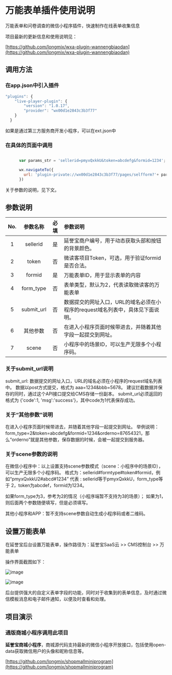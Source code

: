# 万能表单插件使用说明

万能表单和问卷调查的微信小程序插件，快速制作在线表单收集信息

项目最新的更新信息和使用说明见：

[https://github.com/longmix/wxa-plugin-wannengbiaodan](https://github.com/longmix/wxa-plugin-wannengbiaodan)

## 调用方法

### 在app.json中引入插件



```javascript
"plugins": {
    "live-player-plugin": {
        "version": "1.0.17",
        "provider": "wx00d1e2843c3b3f77" 
    }
  }
```

如果是通过第三方服务商开发小程序，可以在ext.json中



### 在具体的页面中调用

```javascript

      var params_str = 'sellerid=pmyxQxkkU&token=abcdefg&formid=1234';

      wx.navigateTo({
        url: 'plugin-private://wx00d1e2843c3b3f77/pages/selfform?'+ params_str      
      })
```
关于参数的说明，见下文。


## 参数说明

| No. | 参数名称 | 必填 | 参数说明 |
| :-----:| :----: | :----: | :---- |
| 1 | sellerid | 是 | 延誉宝商户编号，用于动态获取头部和按钮的背景颜色。 |
| 2 | token | 否 |  微读客项目Token，可选，用于验证formid是否合法。 |
| 3 | formid | 是 |  万能表单ID，用于显示表单的内容 |
| 4 | form_type | 否 |  表单类型，默认为2，代表读取微读客的万能表单 |
| 5 | submit_url | 否 |  数据提交的网址入口，URL的域名必须在小程序的request域名列表中，具体见下面说明。 |
| 6 | 其他参数 | 否 |  在进入小程序页面时候带进去，并随着其他字段一起提交到网址。  |
| 7 | scene | 否 |  小程序中的场景ID，可以生产无限多个小程序码。  |


### 关于submit_url说明

submit_url: 数据提交的网址入口，URL的域名必须在小程序的request域名列表中。 
数据以post方式提交，格式为 aaa=1234&bbb=5678。 
建议拦截数据并保存的同时，通过这个API接口提交给CMS存储一份副本。 
submit_url必须返回的格式为 {'code':1, 'msg':'success'}，其中code为1代表保存成功。 


### 关于“其他参数”说明

在进入小程序页面时候带进去，并随着其他字段一起提交到网址。 
举例说明：form_type=2&token=abcdefg&formid=1234&orderno=87654321，那么“orderno”就是其他参数，保存数据的时候，会被一起提交到服务器。

### 关于scene参数的说明

在微信小程序中：以上设置支持scene参数模式（scene：小程序中的场景ID），可以生产无限多个小程序码。
格式为：sellerid#formtype#token#formid，例如“pmyxQxkkU2#abcd#1234”
代表 :
sellerid等于pmyxQxkkU，form_type等于 2，token为abcdef，formid为1234。

如果form_type为3，参考为2的情况（小程序端暂不支持为3的场景）； 
如果为1，则后面两个参数随便填写，但是必须填写。 

其他小程序和APP：暂不支持scene参数自动生成小程序码或者二维码。


## 设置万能表单

在延誉宝后台设置万能表单，操作路径为：延誉宝SaaS云 &gt;&gt; CMS控制台 &gt;&gt; 万能表单

操作界面截图如下：

![image](http://yanyubao.tseo.cn/saasdocs/wp-content/uploads/2021/03/wannengbiaodan001.png)

![image](http://yanyubao.tseo.cn/saasdocs/wp-content/uploads/2021/03/wannengbiaodan002.png)

后台提供强大的自定义表单字段的功能，同时对于收集到的表单信息，及时通过微信模板消息和电子邮件通知，以便及时查看和处理。


## 项目演示


### 通版商城小程序调用此项目
**延誉宝商城小程序**，商城源代码支持最新的微信小程序开放接口，包括使用open-data获取微信用户的头像和昵称信息等。

[https://github.com/longmix/shopmallminiprogram](https://github.com/longmix/shopmallminiprogram)



